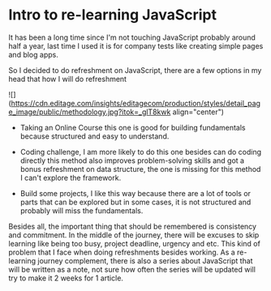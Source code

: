# Intro to re-learning JavaScript

It has been a long time since I'm not touching JavaScript probably around half a year, last time I used it is for company tests like creating simple pages and blog apps.

So I decided to do refreshment on JavaScript, there are a few options in my head that how I will do refreshment

![](https://cdn.editage.com/insights/editagecom/production/styles/detail_page_image/public/methodology.jpg?itok=_glT8kwk align="center")

* Taking an Online Course this one is good for building fundamentals because structured and easy to understand.
    
* Coding challenge, I am more likely to do this one besides can do coding directly this method also improves problem-solving skills and got a bonus refreshment on data structure, the one is missing for this method I can't explore the framework.
    
* Build some projects, I like this way because there are a lot of tools or parts that can be explored but in some cases, it is not structured and probably will miss the fundamentals.
    

Besides all, the important thing that should be remembered is consistency and commitment. In the middle of the journey, there will be excuses to skip learning like being too busy, project deadline, urgency and etc. This kind of problem that I face when doing refreshments besides working. As a re-learning journey complement, there is also a series about JavaScript that will be written as a note, not sure how often the series will be updated will try to make it 2 weeks for 1 article.